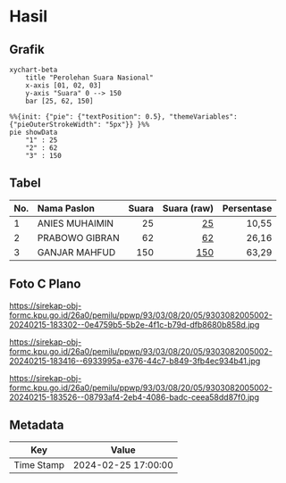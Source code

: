 # Hasil

## Grafik

```mermaid
xychart-beta
    title "Perolehan Suara Nasional"
    x-axis [01, 02, 03]
    y-axis "Suara" 0 --> 150
    bar [25, 62, 150]
```

```mermaid
%%{init: {"pie": {"textPosition": 0.5}, "themeVariables": {"pieOuterStrokeWidth": "5px"}} }%%
pie showData
    "1" : 25
    "2" : 62
    "3" : 150
```

## Tabel

| No. | Nama Paslon    | Suara | Suara (raw) | Persentase |
|:--- |:-------------- | -----:| -----------:| ----------:|
| 1   | ANIES MUHAIMIN | 25    | [25][p-1]   | 10,55      |
| 2   | PRABOWO GIBRAN | 62    | [62][p-2]   | 26,16      |
| 3   | GANJAR MAHFUD  | 150   | [150][p-3]  | 63,29      |


[p-1]: https://github.com/gigit-pemilu/pemilu-2024/blob/main/pilpres/hitung-suara/sub/93-papua-selatan/sub/03-mappi/sub/08-passue/sub/2005-kotiak/sub/002-tps/sub/paslon-1.txt
[p-2]: https://github.com/gigit-pemilu/pemilu-2024/blob/main/pilpres/hitung-suara/sub/93-papua-selatan/sub/03-mappi/sub/08-passue/sub/2005-kotiak/sub/002-tps/sub/paslon-2.txt
[p-3]: https://github.com/gigit-pemilu/pemilu-2024/blob/main/pilpres/hitung-suara/sub/93-papua-selatan/sub/03-mappi/sub/08-passue/sub/2005-kotiak/sub/002-tps/sub/paslon-3.txt

## Foto C Plano

https://sirekap-obj-formc.kpu.go.id/26a0/pemilu/ppwp/93/03/08/20/05/9303082005002-20240215-183302--0e4759b5-5b2e-4f1c-b79d-dfb8680b858d.jpg

https://sirekap-obj-formc.kpu.go.id/26a0/pemilu/ppwp/93/03/08/20/05/9303082005002-20240215-183416--6933995a-e376-44c7-b849-3fb4ec934b41.jpg

https://sirekap-obj-formc.kpu.go.id/26a0/pemilu/ppwp/93/03/08/20/05/9303082005002-20240215-183526--08793af4-2eb4-4086-badc-ceea58dd87f0.jpg


## Metadata

| Key        | Value               |
| ---------- | ------------------- |
| Time Stamp | 2024-02-25 17:00:00 |



